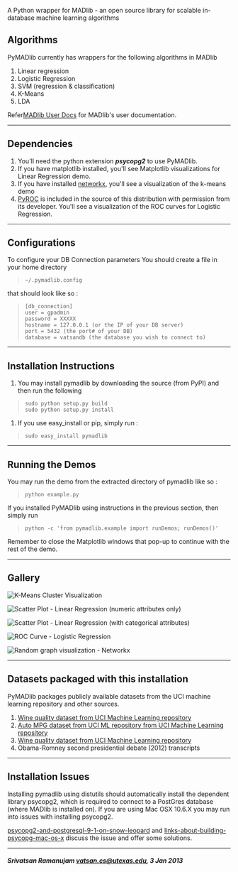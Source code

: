 A Python wrapper for MADlib - an open source library for scalable in-database machine learning algorithms

## Algorithms

PyMADlib currently has wrappers for the following algorithms in MADlib

1. Linear regression
1. Logistic Regression
1. SVM (regression & classification)
1. K-Means 
1. LDA 

Refer[MADlib User Docs](http://doc.madlib.net/v0.5/ ) for MADlib's user documentation.

***


## Dependencies

1. You'll need the python extension _**psycopg2**_ to use PyMADlib.
1. If you have matplotlib installed, you'll see Matplotlib visualizations for Linear Regression demo.
1. If you have installed [networkx](http://networkx.github.com/download.html), you'll see a visualization of the k-means demo
1. [PyROC](https://github.com/marcelcaraciolo/PyROC) is included in the source of this distribution with permission from its developer. You'll see a visualization of the ROC curves for Logistic Regression.



***  

## Configurations

To configure your DB Connection parameters
You should create a file in your home directory

>     ~/.pymadlib.config 

that should look like so :


>     [db_connection]  
>     user = gpadmin  
>     password = XXXXX  
>     hostname = 127.0.0.1 (or the IP of your DB server)  
>     port = 5432 (the port# of your DB)  
>     database = vatsandb (the database you wish to connect to)  



***


## Installation Instructions

1. You may install pymadlib by downloading the source (from PyPI) and then run the following

>     sudo python setup.py build
>     sudo python setup.py install

1. If you use easy_install or pip, simply run :

>     sudo easy_install pymadlib
    

***


## Running the Demos

You may run the demo from the extracted directory of pymadlib like so :

>     python example.py

        
If you installed PyMADlib using instructions in the previous section, then simply run

>     python -c 'from pymadlib.example import runDemos; runDemos()'

Remember to close the Matplotlib windows that pop-up to continue with the rest of the demo.


***

## Gallery

![K-Means Cluster Visualization](https://lh3.googleusercontent.com/-bXz3gCrnQFo/UTu3lXFKbeI/AAAAAAAAKgI/Hpjsqzb_GTQ/w776-h714-p-o-k/kmeans_networkx_viz.png)

![Scatter Plot - Linear Regression (numeric attributes only)](https://lh3.googleusercontent.com/-esbS5NTl58E/UTu3lfBqUXI/AAAAAAAAKgE/tawiqnTgYLQ/w470-h353-o-k/linear_reg_scatter_1.png)

![Scatter Plot - Linear Regression (with categorical attributes)](https://lh6.googleusercontent.com/-vNTw5Q6d0pg/UTu3lVjBIzI/AAAAAAAAKgA/pbiLfGiYisw/w470-h353-o-k/linear_reg_scatter_2.png)

![ROC Curve - Logistic Regression](https://lh3.googleusercontent.com/-ymBoJ7qQo-o/UTu3l9RUBvI/AAAAAAAAKgU/_Mc0jiM_Yq0/w470-h353-o-k/logistic_reg_pyroc.png)

![Random graph visualization - Networkx](https://lh6.googleusercontent.com/-H-3h0bV8EDQ/UTu3lyED9YI/AAAAAAAAKgY/CcoJ2oSme2M/s353-c-o-k/random_networkx_viz.png)

***  


## Datasets packaged with this installation

PyMADlib packages publicly available datasets from the UCI machine learning repository and other sources.

1. [Wine quality dataset from UCI Machine Learning repository](http://archive.ics.uci.edu/ml/datasets/Wine+Quality)
1. [Auto MPG dataset from UCI ML repository from UCI Machine Learning repository](http://archive.ics.uci.edu/ml/datasets/Auto+MPG)
1. [Wine quality dataset from UCI Machine Learning repository](http://archive.ics.uci.edu/ml/datasets/Wine+Quality)
1. Obama-Romney second presidential debate (2012) transcripts


***

## Installation Issues


Installing pymadlib using distutils should automatically install the dependent library psycopg2, which is required to connect to a PostGres database (where MADlib is installed on). If you are using Mac OSX 10.6.X you may run into issues with installing psycopg2.

[psycopg2-and-postgresql-9-1-on-snow-leopard](http://hardlifeofapo.com/psycopg2-and-postgresql-9-1-on-snow-leopard/) and [links-about-building-psycopg-mac-os-x](http://www.initd.org/psycopg/articles/2010/11/11/links-about-building-psycopg-mac-os-x/) discuss the issue and offer some solutions.


***

##### Srivatsan Ramanujam <vatsan.cs@utexas.edu>, 3 Jan 2013
